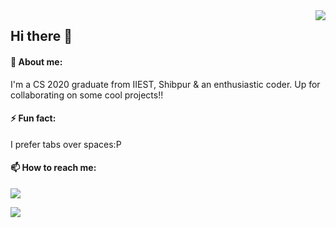 <img align ="right" src ="https://static.skaip.org/img/emoticons/180x180/f6fcff/womandeveloper.gif" >

## Hi there 👋

#### 💬 About me:
   <p> I'm a CS 2020 graduate from IIEST, Shibpur & an enthusiastic coder. Up for collaborating on some cool projects!!</p>
   <p> </p>
   
#### ⚡ Fun fact:
<p> I prefer tabs over spaces:P</p>
<p> </p>

#### 📫 How to reach me: 
<p>
     <p> </p> 
<a href="https://www.linkedin.com/in/rituparna-biswas-214270177/">
    <img src="https://img.shields.io/badge/rituparna-biswas-214270177?style=flat&logo=linkedin">
  </a> 
</p>
<p>
    <a href="mailto:biswasrituparna83@gmail.com">
        <img src="https://img.shields.io/badge/rituparna-biswas-214270177?style=flat&logo=gmail"></a>
    </p>
  

  



<!--
**Ritu1698/Ritu1698** is a ✨ _special_ ✨ repository because its `README.md` (this file) appears on your GitHub profile.


Here are some ideas to get you started:

- 🔭 I’m currently working on ...
- 🌱 I’m currently learning ...
- 👯 I’m looking to collaborate on ...
- 🤔 I’m looking for help with ...
- 💬 Ask me about ...
- 📫 How to reach me: ...
- 😄 Pronouns: ...
- ⚡ Fun fact: ...
-->

